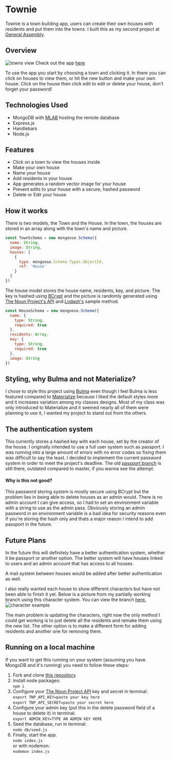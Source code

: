 # Townie

Townie is a town building app, users can create their own houses with residents and put them into the towns. I built this as my second project at [General Assembly](https://generalassemb.ly/).

## Overview
![towns view](https://i.imgur.com/aZKJlBB.jpg)
Check out the app [here](https://townie-project.herokuapp.com/)


To use the app you start by choosing a town and clicking it. In there you can click on houses to view them, or hit the new button and make your own house. Click on the house then click edit to edit or delete your house, don't forget your password!

## Technologies Used
* MongoDB with [MLAB](https://mlab.com/) hosting the remote database
* Express.js
* Handlebars
* Node.js

## Features
* Click on a town to view the houses inside
* Make your own house
* Name your house
* Add residents in your house
* App generates a random vector image for your house
* Prevent edits to your house with a secure, hashed password
* Delete or Edit your house 

## How it works

There is two models, the Town and the House.
In the town, the houses are stored in an array along with the town's name and picture.
```javascript
const TownSchema = new mongoose.Schema({
  name: String,
  image: String,
  houses: [
    {
      type: mongoose.Schema.Types.ObjectId,
      ref: 'House'
    }
  ]
})
```
The house model stores the house name, residents, key, and picture. The key is hashed using [BCrypt](https://www.npmjs.com/package/bcrypt-nodejs) and the picture is randomly generated using [The Noun Project's API](http://api.thenounproject.com/) and [Lodash's](https://lodash.com/) sample method. 
```javascript 
const HouseSchema = new mongoose.Schema({
  name: {
    type: String,
    required: true
  },
  residents: Array,
  key: {
    type: String,
    required: true
  },
  image: String
})
```

## Styling, why Bulma and not Materialize?

I chose to style this project using [Bulma](https://bulma.io/) even though I feel Bulma is less featured compared to [Materialize](http://materializecss.com/) because I liked the default styles more and it increases variation among my classes designs. Most of my class was only introduced to Materialize and it seemed nearly all of them were planning to use it, I wanted my project to stand out from the others.

## The authentication system
This currently stores a hashed key with each house, set by the creator of the house. I originally intended to use a full user system such as passport. I was running into a large amount of errors with no error codes so fixing them was difficult to say the least. I decided to implement the current password system in order to meet the project's deadline. The old [passport branch](https://github.com/BrandonS8/project-2/tree/passport) is still there, outdated compared to master, if you wanna see the attempt.

#### Why is this not good?
This password storing system is mostly secure using BCrypt but the problem lies in being able to delete houses as an admin would. There is no admin account I can give access, so I had to set an environment variable with a string to use as the admin pass. Obviously storing an admin password in an environment variable is a bad idea for security reasons even if you're storing the hash only and thats a major reason I intend to add passport in the future.

## Future Plans

In the future this will definitely have a better authentication system, whether it be passport or another option. The better system will have houses linked to users and an admin account that has access to all houses.

A mail system between houses would be added after better authentication as well.

I also really wanted each house to show different characters but have not been able to finish it yet. Below is a picture from my partially working branch using this character system. You can view the branch [here.](https://github.com/BrandonS8/project-2/tree/test-resident-object)  
![character example](https://i.imgur.com/1Po71UE.png)

The main problem is updating the characters, right now the only method I could get working is to just delete all the residents and remake them using the new list. The other option is to make a different form for adding residents and another one for removing them.

## Running on a local machine
If you want to get this running on your system (assuming you have MongoDB and it's running) you need to follow these steps: 
1. Fork and clone [this repository](https://github.com/BrandonS8/project-2/)
2. Install node packages:  
`npm i`
3. Configure your [The Noun Project API](http://api.thenounproject.com/) key and secret in terminal:  
` export TNP_API_KEY=paste your key here `  
`export TNP_API_SECRET=paste your secret here `  
4. Configure your admin key (put this in the delete password field of a house to delete it) in terminal:  
`export ADMIN_KEY=TYPE AN ADMIN KEY HERE `  
5. Seed the database, run in terminal:  
`node db/seed.js`  
6. Finally, start the app.  
`node index.js`  
or with nodemon:  
`nodemon index.js`
 
